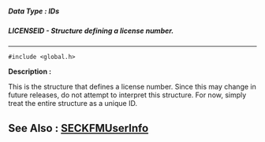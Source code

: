 ##### Data Type : IDs
##### LICENSEID - Structure defining a license number.
---
```
#include <global.h>
```
**Description :**

This is the structure that defines a license number.  Since this may change in 
future releases, do not attempt to interpret this structure.  For now, simply 
treat the entire structure as a unique ID.

**See Also :**
[SECKFMUserInfo](/reference/Func/SECKFMUserInfo)
---
